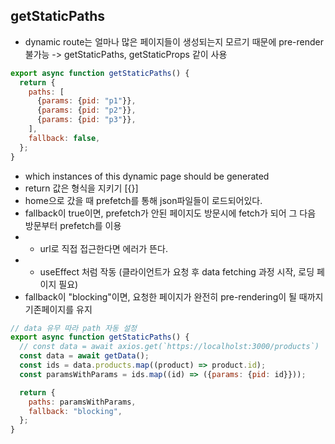 ## getStaticPaths

- dynamic route는 얼마나 많은 페이지들이 생성되는지 모르기 때문에 pre-render 불가능 -> getStaticPaths, getStaticProps 같이 사용

```js
export async function getStaticPaths() {
  return {
    paths: [
      {params: {pid: "p1"}},
      {params: {pid: "p2"}},
      {params: {pid: "p3"}},
    ],
    fallback: false,
  };
}
```

- which instances of this dynamic page should be generated
- return 값은 형식을 지키기 [{}]
- home으로 갔을 때 prefetch를 통해 json파일들이 로드되어있다.
- fallback이 true이면, prefetch가 안된 페이지도 방문시에 fetch가 되어 그 다음 방문부터 prefetch를 이용
- - url로 직접 접근한다면 에러가 뜬다.
- - useEffect 처럼 작동 (클라이언트가 요청 후 data fetching 과정 시작, 로딩 페이지 필요)
- fallback이 "blocking"이면, 요청한 페이지가 완전히 pre-rendering이 될 때까지 기존페이지를 유지

```js
// data 유무 따라 path 자동 설정
export async function getStaticPaths() {
  // const data = await axios.get(`https://localholst:3000/products`)
  const data = await getData();
  const ids = data.products.map((product) => product.id);
  const paramsWithParams = ids.map((id) => ({params: {pid: id}}));

  return {
    paths: paramsWithParams,
    fallback: "blocking",
  };
}
```
